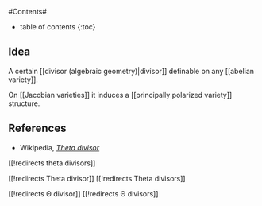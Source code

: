 
#Contents#
* table of contents
{:toc}

## Idea

A certain [[divisor (algebraic geometry)|divisor]] definable on any [[abelian variety]].

On [[Jacobian varieties]] it induces a [[principally polarized variety]] structure. 


## References

* Wikipedia, _[Theta divisor](http://en.wikipedia.org/wiki/Theta_divisor)_

[[!redirects theta divisors]]

[[!redirects Theta divisor]]
[[!redirects Theta divisors]]

[[!redirects Θ divisor]]
[[!redirects Θ divisors]]

